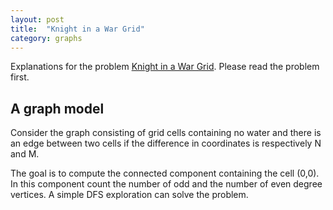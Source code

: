 ```yaml
---
layout: post
title:  "Knight in a War Grid"
category: graphs
---
```


Explanations for the problem [Knight in a War Grid](https://uva.onlinejudge.org/index.php?option=onlinejudge&page=show_problem&problem=3057). Please read the problem first.

## A graph model

Consider the graph consisting of grid cells containing no water and there is an edge between two cells if the difference in coordinates is respectively N and M.

The goal is to compute the connected component containing the cell (0,0).  In this component count the number of odd and the number of even degree vertices.  A simple DFS exploration can solve the problem.

